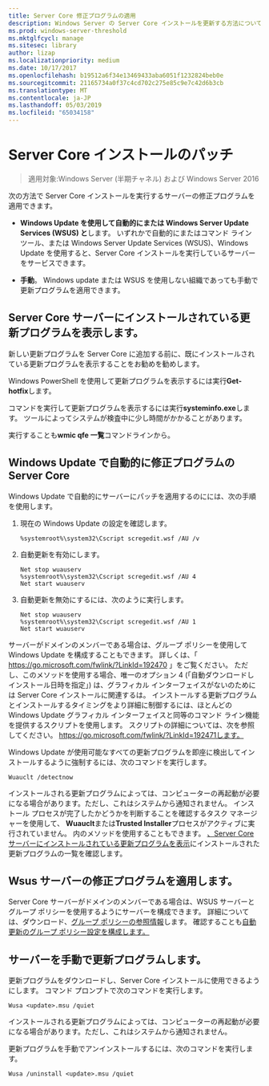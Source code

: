 ```yaml
---
title: Server Core 修正プログラムの適用
description: Windows Server の Server Core インストールを更新する方法について説明します
ms.prod: windows-server-threshold
ms.mktglfcycl: manage
ms.sitesec: library
author: lizap
ms.localizationpriority: medium
ms.date: 10/17/2017
ms.openlocfilehash: b19512a6f34e13469433aba6051f1232824beb0e
ms.sourcegitcommit: 21165734a0f37c4cd702c275e85c9e7c42d6b3cb
ms.translationtype: MT
ms.contentlocale: ja-JP
ms.lasthandoff: 05/03/2019
ms.locfileid: "65034158"
---
```

# <a name="patch-a-server-core-installation"></a>Server Core インストールのパッチ

> 適用対象:Windows Server (半期チャネル) および Windows Server 2016

次の方法で Server Core インストールを実行するサーバーの修正プログラムを適用できます。

- **Windows Update を使用して自動的にまたは Windows Server Update Services (WSUS) と**します。 いずれかで自動的にまたはコマンド ライン ツール、または Windows Server Update Services (WSUS)、Windows Update を使用すると、Server Core インストールを実行しているサーバーをサービスできます。

- **手動**。 Windows update または WSUS を使用しない組織であっても手動で更新プログラムを適用できます。

## <a name="view-the-updates-installed-on-your-server-core-server"></a>Server Core サーバーにインストールされている更新プログラムを表示します。
新しい更新プログラムを Server Core に追加する前に、既にインストールされている更新プログラムを表示することをお勧めを勧めします。

Windows PowerShell を使用して更新プログラムを表示するには実行**Get-hotfix**します。

コマンドを実行して更新プログラムを表示するには実行**systeminfo.exe**します。 ツールによってシステムが検査中に少し時間がかかることがあります。

実行することも**wmic qfe 一覧**コマンドラインから。 

## <a name="patch-server-core-automatically-with-windows-update"></a>Windows Update で自動的に修正プログラムの Server Core

Windows Update で自動的にサーバーにパッチを適用するのにには、次の手順を使用します。

1. 現在の Windows Update の設定を確認します。
   ```
   %systemroot%\system32\Cscript scregedit.wsf /AU /v 
   ```

2. 自動更新を有効にします。

   ```
   Net stop wuauserv 
   %systemroot%\system32\Cscript scregedit.wsf /AU 4 
   Net start wuauserv
   ```  

3. 自動更新を無効にするには、次のように実行します。

   ```
   Net stop wuauserv 
   %systemroot%\system32\Cscript scregedit.wsf /AU 1 
   Net start wuauserv 
   ```

サーバーがドメインのメンバーである場合は、グループ ポリシーを使用して Windows Update を構成することもできます。 詳しくは、「 https://go.microsoft.com/fwlink/?LinkId=192470 」をご覧ください。 ただし、このメソッドを使用する場合、唯一のオプション 4 (「自動ダウンロードしインストール日時を指定」) は、グラフィカル インターフェイスがないのためには Server Core インストールに関連するは。 インストールする更新プログラムとインストールするタイミングをより詳細に制御するには、ほとんどの Windows Update グラフィカル インターフェイスと同等のコマンド ライン機能を提供するスクリプトを使用します。 スクリプトの詳細については、次を参照してください。 https://go.microsoft.com/fwlink/?LinkId=192471します。

Windows Update が使用可能なすべての更新プログラムを即座に検出してインストールするように強制するには、次のコマンドを実行します。

```
Wuauclt /detectnow 
```

インストールされる更新プログラムによっては、コンピューターの再起動が必要になる場合があります。ただし、これはシステムから通知されません。 インストール プロセスが完了したかどうかを判断することを確認するタスク マネージャーを使用して、 **Wuauclt**または**Trusted Installer**プロセスがアクティブに実行されていません。 内のメソッドを使用することもできます。 [、Server Core サーバーにインストールされている更新プログラムを表示](#view-the-updates-installed-on-your-server-core-server)にインストールされた更新プログラムの一覧を確認します。

## <a name="patch-the-server-with-wsus"></a>Wsus サーバーの修正プログラムを適用します。 

Server Core サーバーがドメインのメンバーである場合は、WSUS サーバーとグループ ポリシーを使用するようにサーバーを構成できます。 詳細については、ダウンロード、[グループ ポリシーの参照情報](https://www.microsoft.com/download/details.aspx?id=25250)します。 確認することも[自動更新のグループ ポリシー設定を構成します。](../windows-server-update-services/deploy/4-configure-group-policy-settings-for-automatic-updates.md)

## <a name="patch-the-server-manually"></a>サーバーを手動で更新プログラムします。

更新プログラムをダウンロードし、Server Core インストールに使用できるようにします。
コマンド プロンプトで次のコマンドを実行します。

```
Wusa <update>.msu /quiet 
```

インストールされる更新プログラムによっては、コンピューターの再起動が必要になる場合があります。ただし、これはシステムから通知されません。

更新プログラムを手動でアンインストールするには、次のコマンドを実行します。

```
Wusa /uninstall <update>.msu /quiet 
```

